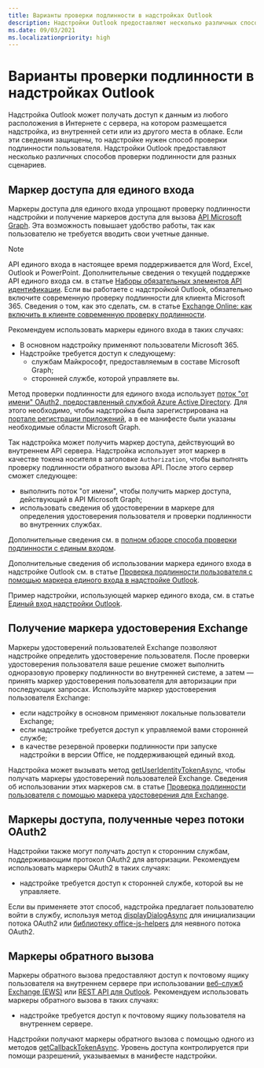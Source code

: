 ```yaml
---
title: Варианты проверки подлинности в надстройках Outlook
description: Надстройки Outlook предоставляют несколько различных способов проверки подлинности для разных сценариев.
ms.date: 09/03/2021
ms.localizationpriority: high
---
```


# <a name="authentication-options-in-outlook-add-ins"></a>Варианты проверки подлинности в надстройках Outlook

Надстройка Outlook может получать доступ к данным из любого расположения в Интернете с сервера, на котором размещается надстройка, из внутренней сети или из другого места в облаке. Если эти сведения защищены, то надстройке нужен способ проверки подлинности пользователя. Надстройки Outlook предоставляют несколько различных способов проверки подлинности для разных сценариев.

## <a name="single-sign-on-access-token"></a>Маркер доступа для единого входа

Маркеры доступа для единого входа упрощают проверку подлинности надстройки и получение маркеров доступа для вызова [API Microsoft Graph](/graph/overview). Эта возможность повышает удобство работы, так как пользователю не требуется вводить свои учетные данные.

> [!NOTE]
> API единого входа в настоящее время поддерживается для Word, Excel, Outlook и PowerPoint. Дополнительные сведения о текущей поддержке API единого входа см. в статье [Наборы обязательных элементов API идентификации](../reference/requirement-sets/identity-api-requirement-sets.md).
> Если вы работаете с надстройкой Outlook, обязательно включите современную проверку подлинности для клиента Microsoft 365. Сведения о том, как это сделать, см. в статье [Exchange Online: как включить в клиенте современную проверку подлинности](https://social.technet.microsoft.com/wiki/contents/articles/32711.exchange-online-how-to-enable-your-tenant-for-modern-authentication.aspx).

Рекомендуем использовать маркеры единого входа в таких случаях:

- В основном надстройку применяют пользователи Microsoft 365.
- Надстройке требуется доступ к следующему:
  - службам Майкрософт, предоставляемым в составе Microsoft Graph;
  - сторонней службе, которой управляете вы.

Метод проверки подлинности для единого входа использует [поток "от имени" OAuth2, предоставленный службой Azure Active Directory](/azure/active-directory/develop/active-directory-v2-protocols-oauth-on-behalf-of). Для этого необходимо, чтобы надстройка была зарегистрирована на [портале регистрации приложений](https://apps.dev.microsoft.com/), а в ее манифесте были указаны необходимые области Microsoft Graph.

Так надстройка может получить маркер доступа, действующий во внутреннем API сервера. Надстройка использует этот маркер в качестве токена носителя в заголовке `Authorization`, чтобы выполнять проверку подлинности обратного вызова API. После этого сервер сможет следующее:

- выполнить поток "от имени", чтобы получить маркер доступа, действующий в API Microsoft Graph;
- использовать сведения об удостоверении в маркере для определения удостоверения пользователя и проверки подлинности во внутренних службах.

Дополнительные сведения см. в [полном обзоре способа проверки подлинности с единым входом](../develop/sso-in-office-add-ins.md).

Дополнительные сведения об использовании маркера единого входа в надстройке Outlook см. в статье [Проверка подлинности пользователя с помощью маркера единого входа в надстройке Outlook](authenticate-a-user-with-an-sso-token.md).

Пример надстройки, использующей маркер единого входа, см. в статье [Единый вход надстройки Outlook](https://github.com/OfficeDev/Office-Add-in-samples/tree/main/Samples/auth/Outlook-Add-in-SSO).

## <a name="exchange-user-identity-token"></a>Получение маркера удостоверения Exchange

Маркеры удостоверений пользователей Exchange позволяют надстройке определить удостоверение пользователя. После проверки удостоверения пользователя ваше решение сможет выполнить одноразовую проверку подлинности во внутренней системе, а затем — принять маркер удостоверения пользователя для авторизации при последующих запросах. Используйте маркер удостоверения пользователя Exchange:

- если надстройку в основном применяют локальные пользователи Exchange;
- если надстройке требуется доступ к управляемой вами сторонней службе;
- в качестве резервной проверки подлинности при запуске надстройки в версии Office, не поддерживающей единый вход.

Надстройка может вызывать метод [getUserIdentityTokenAsync](/javascript/api/outlook/office.mailbox#outlook-office-mailbox-getuseridentitytokenasync-member(1)), чтобы получать маркеры удостоверений пользователей Exchange. Сведения об использовании этих маркеров см. в статье [Проверка подлинности пользователя с помощью маркера удостоверения для Exchange](authenticate-a-user-with-an-identity-token.md).

## <a name="access-tokens-obtained-via-oauth2-flows"></a>Маркеры доступа, полученные через потоки OAuth2

Надстройки также могут получать доступ к сторонним службам, поддерживающим протокол OAuth2 для авторизации. Рекомендуем использовать маркеры OAuth2 в таких случаях:

- надстройке требуется доступ к сторонней службе, которой вы не управляете.

Если вы применяете этот способ, надстройка предлагает пользователю войти в службу, используя метод [displayDialogAsync](/javascript/api/office/office.ui#office-office-ui-displaydialogasync-member(1)) для инициализации потока OAuth2 или [библиотеку office-js-helpers](https://github.com/OfficeDev/office-js-helpers) для неявного потока OAuth2.

## <a name="callback-tokens"></a>Маркеры обратного вызова

Маркеры обратного вызова предоставляют доступ к почтовому ящику пользователя на внутреннем сервере при использовании [веб-служб Exchange (EWS)](/exchange/client-developer/exchange-web-services/explore-the-ews-managed-api-ews-and-web-services-in-exchange) или [REST API для Outlook](/previous-versions/office/office-365-api/api/version-2.0/use-outlook-rest-api). Рекомендуем использовать маркеры обратного вызова в таких случаях:

- надстройке требуется доступ к почтовому ящику пользователя на внутреннем сервере.

Надстройки получают маркеры обратного вызова с помощью одного из методов [getCallbackTokenAsync](../reference/objectmodel/preview-requirement-set/office.context.mailbox.md#methods). Уровень доступа контролируется при помощи разрешений, указываемых в манифесте надстройки.

